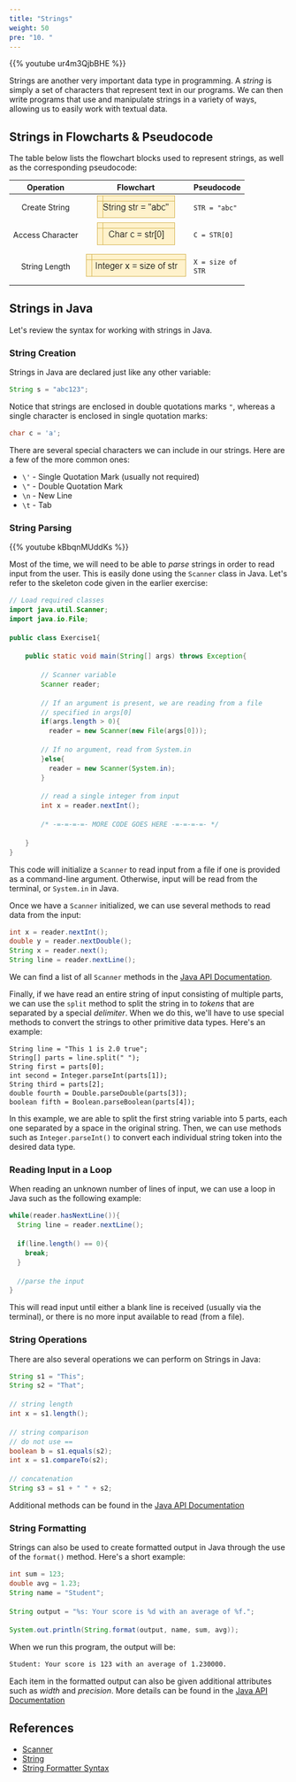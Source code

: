 ```yaml
---
title: "Strings"
weight: 50
pre: "10. "
---
```

{{% youtube ur4m3QjbBHE %}}

Strings are another very important data type in programming. A _string_ is simply a set of characters that represent text in our programs. We can then write programs that use and manipulate strings in a variety of ways, allowing us to easily work with textual data.

## Strings in Flowcharts & Pseudocode

The table below lists the flowchart blocks used to represent strings, as well as the corresponding pseudocode:

| Operation | Flowchart | Pseudocode |
|:---------:|:---------:|:-----------|
| Create String | ![Create String Flowchart Block](/images/1/1.3.x.10.string1.png) | <pre><code>STR = "abc"</code></pre> |
| Access Character | ![Access Character in String Flowchart Block](/images/1/1.3.x.10.string2.png) | <pre><code>C = STR[0]</code></pre> |
| String Length | ![String Length Flowchart Block](/images/1/1.3.x.10.string3.png) | <pre><code>X = size of STR</code></pre> |

## Strings in Java

Let's review the syntax for working with strings in Java.

### String Creation

Strings in Java are declared just like any other variable:

```java
String s = "abc123";
```

Notice that strings are enclosed in double quotations marks `"`, whereas a single character is enclosed in single quotation marks:

```java
char c = 'a';
```

There are several special characters we can include in our strings. Here are a few of the more common ones:
* `\'` - Single Quotation Mark (usually not required)
* `\"` - Double Quotation Mark
* `\n` - New Line
* `\t` - Tab

### String Parsing

{{% youtube kBbqnMUddKs %}}

Most of the time, we will need to be able to _parse_ strings in order to read input from the user. This is easily done using the `Scanner` class in Java. Let's refer to the skeleton code given in the earlier exercise:

```java
// Load required classes
import java.util.Scanner;
import java.io.File;

public class Exercise1{
  
    public static void main(String[] args) throws Exception{

        // Scanner variable
        Scanner reader;

        // If an argument is present, we are reading from a file
        // specified in args[0]
        if(args.length > 0){
          reader = new Scanner(new File(args[0]));

        // If no argument, read from System.in
        }else{
          reader = new Scanner(System.in);
        }

        // read a single integer from input
        int x = reader.nextInt();

        /* -=-=-=-=- MORE CODE GOES HERE -=-=-=-=- */

    }
}
```

This code will initialize a `Scanner` to read input from a file if one is provided as a command-line argument. Otherwise, input will be read from the terminal, or `System.in` in Java.

Once we have a `Scanner` initialized, we can use several methods to read data from the input:

```java
int x = reader.nextInt();
double y = reader.nextDouble();
String x = reader.next();
String line = reader.nextLine();
```

We can find a list of all `Scanner` methods in the [Java API Documentation](https://docs.oracle.com/javase/8/docs/api/java/util/Scanner.html). 

Finally, if we have read an entire string of input consisting of multiple parts, we can use the `split` method to split the string in to _tokens_ that are separated by a special _delimiter_. When we do this, we'll have to use special methods to convert the strings to other primitive data types. Here's an example:

```
String line = "This 1 is 2.0 true";
String[] parts = line.split(" ");
String first = parts[0];
int second = Integer.parseInt(parts[1]);
String third = parts[2];
double fourth = Double.parseDouble(parts[3]);
boolean fifth = Boolean.parseBoolean(parts[4]);
```

In this example, we are able to split the first string variable into $5$ parts, each one separated by a space in the original string. Then, we can use methods such as `Integer.parseInt()` to convert each individual string token into the desired data type.

### Reading Input in a Loop

When reading an unknown number of lines of input, we can use a loop in Java such as the following example:

```java
while(reader.hasNextLine()){
  String line = reader.nextLine();
  
  if(line.length() == 0){
    break;
  }
  
  //parse the input
}
```

This will read input until either a blank line is received (usually via the terminal), or there is no more input available to read (from a file). 

### String Operations

There are also several operations we can perform on Strings in Java:

```java
String s1 = "This";
String s2 = "That";

// string length
int x = s1.length();

// string comparison
// do not use == 
boolean b = s1.equals(s2);
int x = s1.compareTo(s2);

// concatenation
String s3 = s1 + " " + s2;
```

Additional methods can be found in the [Java API Documentation](https://docs.oracle.com/javase/8/docs/api/java/lang/String.html)

### String Formatting

Strings can also be used to create formatted output in Java through the use of the `format()` method. Here's a short example:

```java
int sum = 123;
double avg = 1.23;
String name = "Student";

String output = "%s: Your score is %d with an average of %f.";

System.out.println(String.format(output, name, sum, avg));
```

When we run this program, the output will be:

```tex
Student: Your score is 123 with an average of 1.230000.
```

Each item in the formatted output can also be given additional attributes such as _width_ and _precision_. More details can be found in the [Java API Documentation](https://docs.oracle.com/javase/8/docs/api/java/util/Formatter.html#syntax)

## References

* [Scanner](https://docs.oracle.com/javase/8/docs/api/java/util/Scanner.html)
* [String](https://docs.oracle.com/javase/8/docs/api/java/lang/String.html)
* [String Formatter Syntax](https://docs.oracle.com/javase/8/docs/api/java/util/Formatter.html#syntax)
